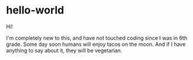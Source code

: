 # hello-world

Hi!

I'm completely new to this, and have not touched coding since I was in 6th grade.
Some day soon humans will enjoy tacos on the moon. And if I have anything to say about it, they will be vegetarian.
